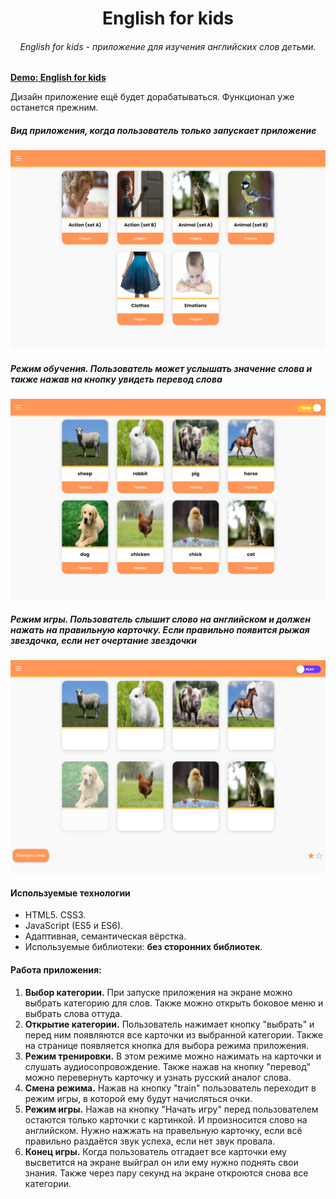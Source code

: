 <h1 align="center">English for kids</h1>
<h6 align="center">English for kids - приложение для изучения английских слов детьми.</h6>

<a href="https://chromari-english-for-kids.netlify.app/"><b>Demo: English for kids</b></a>
<p>Дизайн приложение ещё будет дорабатываться. Функционал уже останется прежним.</p>

##### Вид приложения, когда пользователь только запускает приложение
![alt tag](https://github.com/ChroMari/english-for-kids/blob/english-for-kids/category.png)

##### Режим обучения. Пользователь может услышать значение слова и также нажав на кнопку увидеть перевод слова
![alt tag](https://github.com/ChroMari/english-for-kids/blob/english-for-kids/train.png)

##### Режим игры. Пользователь слышит слово на английском и должен нажать на правильную карточку. Если правильно появится рыжая звездочка, если нет очертание звездочки
![alt tag](https://github.com/ChroMari/english-for-kids/blob/english-for-kids/play.png)

<h4>Используемые технологии</h4>
<ul>
  <li>HTML5. CSS3.</li>
  <li>JavaScript (ES5 и ES6).</li>
  <li>Адаптивная, семантическая вёрстка.</li>
  <li>Используемые библиотеки: <b>без сторонних библиотек</b>.</li>
</ul>

<h4>Работа приложения:</h4>
<ol>
  <li><b>Выбор категории.</b> При запуске приложения на экране можно выбрать категорию для слов. Также можно открыть боковое меню и выбрать слова оттуда.</li>
  <li><b>Открытие категории.</b> Пользователь нажимает кнопку "выбрать" и перед ним появляются все карточки из выбранной категории. Также на странице появляется кнопка для выбора режима приложения.</li>
  <li><b>Режим тренировки.</b> В этом режиме можно нажимать на карточки и слушать аудиосопровождение. Также нажав на кнопку "перевод" можно перевернуть карточку и узнать русский аналог слова.</li>
  <li><b>Смена режима.</b> Нажав на кнопку "train" пользователь переходит в режим игры, в которой ему будут начисляться очки.</li>
  <li><b>Режим игры.</b> Нажав на кнопку "Начать игру" перед пользователем остаются только карточки с картинкой. И произносится слово на английском. Нужно нажжать на правельную карточку, если всё правильно раздаётся звук успеха, если нет звук провала.</li>
    <li><b>Конец игры.</b> Когда пользователь отгадает все карточки ему высветится на экране выйграл он или ему нужно поднять свои знания. Также через пару секунд на экране откроются снова все категории.</li>
</ol>

